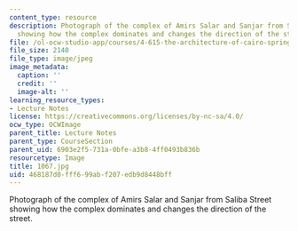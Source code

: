 ```yaml
---
content_type: resource
description: Photograph of the complex of Amirs Salar and Sanjar from Saliba Street
  showing how the complex dominates and changes the direction of the street.
file: /ol-ocw-studio-app/courses/4-615-the-architecture-of-cairo-spring-2002/468187d0fff699abf207edb9d8448bff_1067.jpg
file_size: 2140
file_type: image/jpeg
image_metadata:
  caption: ''
  credit: ''
  image-alt: ''
learning_resource_types:
- Lecture Notes
license: https://creativecommons.org/licenses/by-nc-sa/4.0/
ocw_type: OCWImage
parent_title: Lecture Notes
parent_type: CourseSection
parent_uid: 6903e2f5-731a-0bfe-a3b8-4ff0493b836b
resourcetype: Image
title: 1067.jpg
uid: 468187d0-fff6-99ab-f207-edb9d8448bff
---
```

Photograph of the complex of Amirs Salar and Sanjar from Saliba Street showing how the complex dominates and changes the direction of the street.